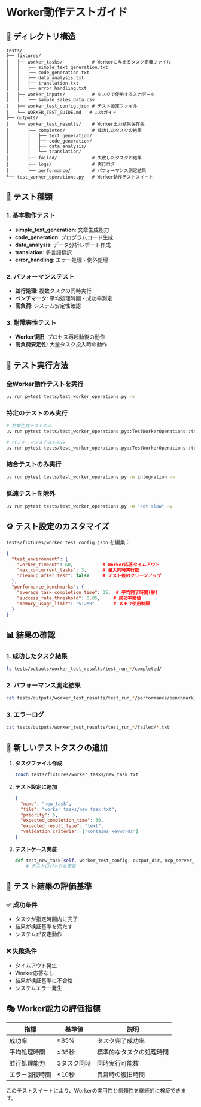 # Worker動作テストガイド

## 📁 ディレクトリ構造

```
tests/
├── fixtures/
│   ├── worker_tasks/           # Workerに与えるタスク定義ファイル
│   │   ├── simple_text_generation.txt
│   │   ├── code_generation.txt
│   │   ├── data_analysis.txt
│   │   ├── translation.txt
│   │   └── error_handling.txt
│   ├── worker_inputs/          # タスクで使用する入力データ
│   │   └── sample_sales_data.csv
│   ├── worker_test_config.json # テスト設定ファイル
│   └── WORKER_TEST_GUIDE.md   # このガイド
├── outputs/
│   └── worker_test_results/    # Worker出力結果保存先
│       ├── completed/          # 成功したタスクの結果
│       │   ├── text_generation/
│       │   ├── code_generation/
│       │   ├── data_analysis/
│       │   └── translation/
│       ├── failed/             # 失敗したタスクの結果
│       ├── logs/               # 実行ログ
│       └── performance/        # パフォーマンス測定結果
└── test_worker_operations.py   # Worker動作テストスイート
```

## 🎯 テスト種類

### 1. 基本動作テスト
- **simple_text_generation**: 文章生成能力
- **code_generation**: プログラムコード生成
- **data_analysis**: データ分析レポート作成
- **translation**: 多言語翻訳
- **error_handling**: エラー処理・例外処理

### 2. パフォーマンステスト
- **並行処理**: 複数タスクの同時実行
- **ベンチマーク**: 平均処理時間・成功率測定
- **高負荷**: システム安定性確認

### 3. 耐障害性テスト
- **Worker復旧**: プロセス再起動後の動作
- **高負荷安定性**: 大量タスク投入時の動作

## 🚀 テスト実行方法

### 全Worker動作テストを実行
```bash
uv run pytest tests/test_worker_operations.py -v
```

### 特定のテストのみ実行
```bash
# 文章生成テストのみ
uv run pytest tests/test_worker_operations.py::TestWorkerOperations::test_simple_text_generation_task -v

# パフォーマンステストのみ  
uv run pytest tests/test_worker_operations.py::TestWorkerOperations::test_worker_performance_benchmarks -v
```

### 結合テストのみ実行
```bash
uv run pytest tests/test_worker_operations.py -m integration -v
```

### 低速テストを除外
```bash
uv run pytest tests/test_worker_operations.py -m "not slow" -v
```

## ⚙️ テスト設定のカスタマイズ

`tests/fixtures/worker_test_config.json` を編集：

```json
{
  "test_environment": {
    "worker_timeout": 60,           # Worker応答タイムアウト
    "max_concurrent_tasks": 3,      # 最大同時実行数
    "cleanup_after_test": false     # テスト後のクリーンアップ
  },
  "performance_benchmarks": {
    "average_task_completion_time": 35,  # 平均完了時間(秒)
    "success_rate_threshold": 0.85,     # 成功率閾値
    "memory_usage_limit": "512MB"       # メモリ使用制限
  }
}
```

## 📊 結果の確認

### 1. 成功したタスク結果
```bash
ls tests/outputs/worker_test_results/test_run_*/completed/
```

### 2. パフォーマンス測定結果
```bash
cat tests/outputs/worker_test_results/test_run_*/performance/benchmark_results.json
```

### 3. エラーログ
```bash
cat tests/outputs/worker_test_results/test_run_*/failed/*.txt
```

## 🔧 新しいテストタスクの追加

1. **タスクファイル作成**
   ```bash
   touch tests/fixtures/worker_tasks/new_task.txt
   ```

2. **テスト設定に追加**
   ```json
   {
     "name": "new_task",
     "file": "worker_tasks/new_task.txt",
     "priority": 5,
     "expected_completion_time": 30,
     "expected_result_type": "text",
     "validation_criteria": ["contains keywords"]
   }
   ```

3. **テストケース実装**
   ```python
   def test_new_task(self, worker_test_config, output_dir, mcp_server_url):
       # テストロジックを実装
   ```

## 📝 テスト結果の評価基準

### ✅ 成功条件
- タスクが指定時間内に完了
- 結果が検証基準を満たす
- システムが安定動作

### ❌ 失敗条件  
- タイムアウト発生
- Worker応答なし
- 結果が検証基準に不合格
- システムエラー発生

## 🎭 Worker能力の評価指標

| 指標 | 基準値 | 説明 |
|------|--------|------|
| 成功率 | ≥85% | タスク完了成功率 |
| 平均処理時間 | ≤35秒 | 標準的なタスクの処理時間 |
| 並行処理能力 | 3タスク同時 | 同時実行可能数 |
| エラー回復時間 | ≤10秒 | 異常時の復旧時間 |

このテストスイートにより、Workerの実用性と信頼性を継続的に検証できます。